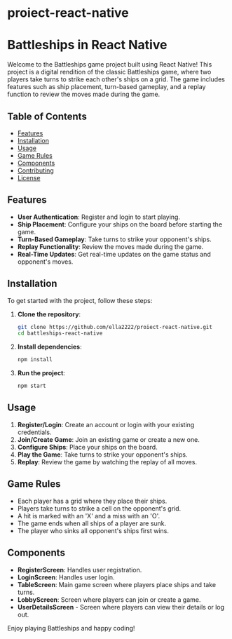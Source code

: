# proiect-react-native
# Battleships in React Native

Welcome to the Battleships game project built using React Native! This project is a digital rendition of the classic Battleships game, where two players take turns to strike each other's ships on a grid. The game includes features such as ship placement, turn-based gameplay, and a replay function to review the moves made during the game.

## Table of Contents
- [Features](#features)
- [Installation](#installation)
- [Usage](#usage)
- [Game Rules](#game-rules)
- [Components](#components)
- [Contributing](#contributing)
- [License](#license)

## Features
- **User Authentication**: Register and login to start playing.
- **Ship Placement**: Configure your ships on the board before starting the game.
- **Turn-Based Gameplay**: Take turns to strike your opponent's ships.
- **Replay Functionality**: Review the moves made during the game.
- **Real-Time Updates**: Get real-time updates on the game status and opponent's moves.

## Installation
To get started with the project, follow these steps:

1. **Clone the repository**:
    ```bash
    git clone https://github.com/ella2222/proiect-react-native.git
    cd battleships-react-native
    ```

2. **Install dependencies**:
    ```bash
    npm install
    ```

3. **Run the project**:
    ```bash
    npm start
    ```

## Usage
1. **Register/Login**: Create an account or login with your existing credentials.
2. **Join/Create Game**: Join an existing game or create a new one.
3. **Configure Ships**: Place your ships on the board.
4. **Play the Game**: Take turns to strike your opponent's ships.
5. **Replay**: Review the game by watching the replay of all moves.

## Game Rules
- Each player has a grid where they place their ships.
- Players take turns to strike a cell on the opponent's grid.
- A hit is marked with an 'X' and a miss with an 'O'.
- The game ends when all ships of a player are sunk.
- The player who sinks all opponent's ships first wins.

## Components
- **RegisterScreen**: Handles user registration.
- **LoginScreen**: Handles user login.
- **TableScreen**: Main game screen where players place ships and take turns.
- **LobbyScreen**: Screen where players can join or create a game.
- **UserDetailsScreen** - Screen where players can view their details or log out.


Enjoy playing Battleships and happy coding!
